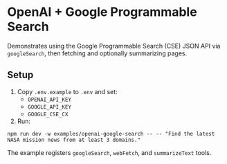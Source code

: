 # OpenAI + Google Programmable Search

Demonstrates using the Google Programmable Search (CSE) JSON API via `googleSearch`, then fetching and optionally summarizing pages.

## Setup
1. Copy `.env.example` to `.env` and set:
   - `OPENAI_API_KEY`
   - `GOOGLE_API_KEY`
   - `GOOGLE_CSE_CX`
2. Run:

```
npm run dev -w examples/openai-google-search -- -- "Find the latest NASA mission news from at least 3 domains."
```

The example registers `googleSearch`, `webFetch`, and `summarizeText` tools.
